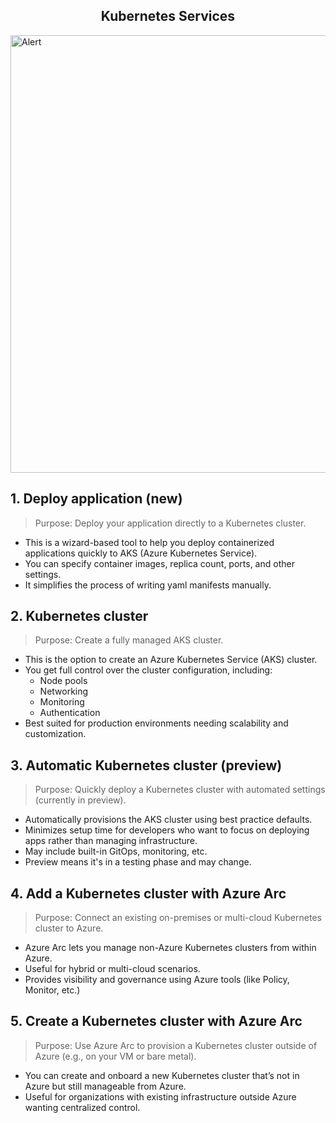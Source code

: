 <div align ="center"><h2>Kubernetes Services</h2></div>

<img src="https://github.com/user-attachments/assets/d3e5a542-619e-4831-9209-9fd8fd3cfba4" alt="Alert" width="700"/>

## 1. Deploy application (new)
> Purpose: Deploy your application directly to a Kubernetes cluster.

* This is a wizard-based tool to help you deploy containerized applications quickly to AKS (Azure Kubernetes Service).
* You can specify container images, replica count, ports, and other settings.
* It simplifies the process of writing yaml manifests manually.

## 2. Kubernetes cluster
> Purpose: Create a fully managed AKS cluster.

* This is the option to create an Azure Kubernetes Service (AKS) cluster.
* You get full control over the cluster configuration, including:
    * Node pools
    * Networking
    * Monitoring
    * Authentication
* Best suited for production environments needing scalability and customization.

## 3. Automatic Kubernetes cluster (preview)
> Purpose: Quickly deploy a Kubernetes cluster with automated settings (currently in preview).

* Automatically provisions the AKS cluster using best practice defaults.
* Minimizes setup time for developers who want to focus on deploying apps rather than managing infrastructure.
* May include built-in GitOps, monitoring, etc.
* Preview means it's in a testing phase and may change.

## 4. Add a Kubernetes cluster with Azure Arc
> Purpose: Connect an existing on-premises or multi-cloud Kubernetes cluster to Azure.

* Azure Arc lets you manage non-Azure Kubernetes clusters from within Azure.
* Useful for hybrid or multi-cloud scenarios.
* Provides visibility and governance using Azure tools (like Policy, Monitor, etc.)

## 5. Create a Kubernetes cluster with Azure Arc
> Purpose: Use Azure Arc to provision a Kubernetes cluster outside of Azure (e.g., on your VM or bare metal).

* You can create and onboard a new Kubernetes cluster that’s not in Azure but still manageable from Azure.
* Useful for organizations with existing infrastructure outside Azure wanting centralized control.

